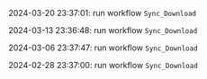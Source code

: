 2024-03-20 23:37:01: run workflow `Sync_Download` 

2024-03-13 23:36:48: run workflow `Sync_Download` 

2024-03-06 23:37:47: run workflow `Sync_Download` 

2024-02-28 23:37:00: run workflow `Sync_Download` 


